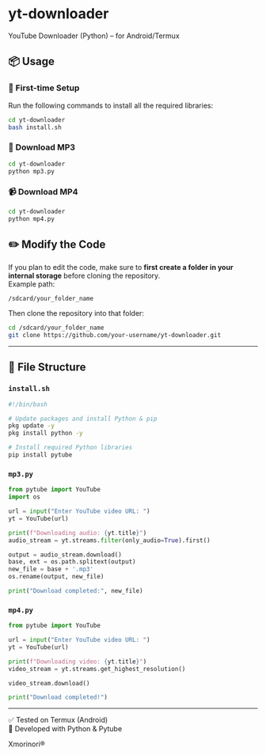 # yt-downloader  
YouTube Downloader (Python) – for Android/Termux

## 📦 Usage

### 🔧 First-time Setup
Run the following commands to install all the required libraries:
```bash
cd yt-downloader
bash install.sh
```

### 🎵 Download MP3
```bash
cd yt-downloader
python mp3.py
```

### 📹 Download MP4
```bash
cd yt-downloader
python mp4.py
```

## ✏️ Modify the Code

If you plan to edit the code, make sure to **first create a folder in your internal storage** before cloning the repository.  
Example path:
```
/sdcard/your_folder_name
```
Then clone the repository into that folder:
```bash
cd /sdcard/your_folder_name
git clone https://github.com/your-username/yt-downloader.git
```

---

## 📂 File Structure

### `install.sh`
```bash
#!/bin/bash

# Update packages and install Python & pip
pkg update -y
pkg install python -y

# Install required Python libraries
pip install pytube
```

### `mp3.py`
```python
from pytube import YouTube
import os

url = input("Enter YouTube video URL: ")
yt = YouTube(url)

print(f"Downloading audio: {yt.title}")
audio_stream = yt.streams.filter(only_audio=True).first()

output = audio_stream.download()
base, ext = os.path.splitext(output)
new_file = base + '.mp3'
os.rename(output, new_file)

print("Download completed:", new_file)
```

### `mp4.py`
```python
from pytube import YouTube

url = input("Enter YouTube video URL: ")
yt = YouTube(url)

print(f"Downloading video: {yt.title}")
video_stream = yt.streams.get_highest_resolution()

video_stream.download()

print("Download completed!")
```

---

✅ Tested on Termux (Android)  
📜 Developed with Python & Pytube

Xmorinori®

